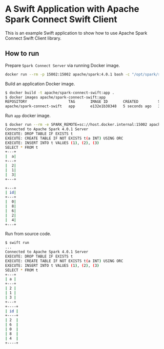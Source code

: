 # A Swift Application with Apache Spark Connect Swift Client

This is an example Swift application to show how to use Apache Spark Connect Swift Client library.

## How to run

Prepare `Spark Connect Server` via running Docker image.

```bash
docker run --rm -p 15002:15002 apache/spark:4.0.1 bash -c "/opt/spark/sbin/start-connect-server.sh --wait"
```

Build an application Docker image.

```bash
$ docker build -t apache/spark-connect-swift:app .
$ docker images apache/spark-connect-swift:app
REPOSITORY                   TAG       IMAGE ID       CREATED         SIZE
apache/spark-connect-swift   app       e132e1b38348   5 seconds ago   368MB
```

Run `app` docker image.

```bash
$ docker run --rm -e SPARK_REMOTE=sc://host.docker.internal:15002 apache/spark-connect-swift:app
Connected to Apache Spark 4.0.1 Server
EXECUTE: DROP TABLE IF EXISTS t
EXECUTE: CREATE TABLE IF NOT EXISTS t(a INT) USING ORC
EXECUTE: INSERT INTO t VALUES (1), (2), (3)
SELECT * FROM t
+---+
|  a|
+---+
|  2|
|  1|
|  3|
+---+

+---+
| id|
+---+
|  0|
|  8|
|  6|
|  2|
|  4|
+---+
```

Run from source code.

```bash
$ swift run
...
Connected to Apache Spark 4.0.1 Server
EXECUTE: DROP TABLE IF EXISTS t
EXECUTE: CREATE TABLE IF NOT EXISTS t(a INT) USING ORC
EXECUTE: INSERT INTO t VALUES (1), (2), (3)
SELECT * FROM t
+---+
| a |
+---+
| 2 |
| 1 |
| 3 |
+---+
+----+
| id |
+----+
| 2  |
| 6  |
| 0  |
| 8  |
| 4  |
+----+
```
